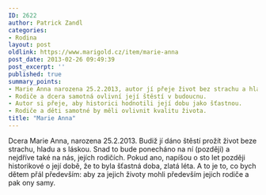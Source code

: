 ```yaml
---
ID: 2622
author: Patrick Zandl
categories:
- Rodina
layout: post
oldlink: https://www.marigold.cz/item/marie-anna
post_date: 2013-02-26 09:49:39
post_excerpt: ''
published: true
summary_points:
- Marie Anna narozena 25.2.2013, autor jí přeje život bez strachu a hladu.
- Rodiče a dcera samotná ovlivní její štěstí v budoucnu.
- Autor si přeje, aby historici hodnotili její dobu jako šťastnou.
- Rodiče a děti samotné by měli ovlivnit kvalitu života.
title: "Marie Anna"
---
```


<p>Dcera Marie Anna, narozena 25.2.2013. Budiž jí dáno štěstí prožít život beze strachu, hladu a s láskou. Snad to bude ponecháno na ní (později) a nejdříve také na nás, jejích rodičích. Pokud ano, napíšou o sto let později historikové o její době, že to byla šťastná doba, zlatá léta. A to je to, co bych dětem přál především: aby za jejich životy mohli především jejich rodiče a pak ony samy. </p>